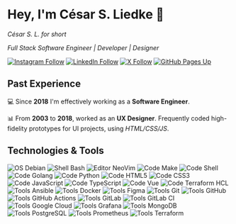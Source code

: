 # Hey, I'm César S. Liedke 🗿

_César S. L. for short_

_Full Stack Software Engineer | Developer | Designer_ 

[![Instagram Follow](https://img.shields.io/badge/-follow-E4405F?style=flat-square&logo=instagram&logoColor=E4405F&labelColor=f2f2f2)](https://www.instagram.com/cesarsl/)
[![LinkedIn Follow](https://img.shields.io/badge/-follow-0A66C2?style=flat-square&logo=linkedin&logoColor=0A66C2&labelColor=f2f2f2)](https://www.linkedin.com/in/cesarliedke/)
[![X Follow](https://img.shields.io/badge/-follow-000000?style=flat-square&logo=x&logoColor=000000&labelColor=FFFFFF)](https://twitter.com/cesarsl)
[![GitHub Pages Up](https://img.shields.io/website?label=GitHub%20Pages&logo=github&logoColor=181717&style=flat-square&url=https%3A%2F%2Fcesarsl.com.br&labelColor=f2f2f2)](https://cesarsl.com.br)

## Past Experience

💻 Since **2018** I'm effectively working as a **Software Engineer**. 

📊 From **2003** to **2018**, worked as an **UX Designer**. Frequently coded high-fidelity prototypes for UI projects, using _HTML/CSS/JS_.

## Technologies & Tools

![OS Debian](https://img.shields.io/badge/OS-Debian-A81D33?logo=debian&logoColor=A81D33&labelColor=f2f2f2&style=flat-square)
![Shell Bash](https://img.shields.io/badge/Shell-Bash-4EAA25?logo=gnu%20bash&labelColor=f2f2f2&style=flat-square)
![Editor NeoVim](https://img.shields.io/badge/Editor-NeoVim-57A143?logo=neovim&labelColor=f2f2f2&style=flat-square)
![Code Make](https://img.shields.io/badge/Code-Make-064F8C?logo=cmake&logoColor=064F8C&labelColor=f2f2f2&style=flat-square)
![Code Shell](https://img.shields.io/badge/Code-Shell-4EAA25?logo=gnu%20bash&labelColor=f2f2f2&style=flat-square)
![Code Golang](https://img.shields.io/badge/Code-Golang-00ADD8?logo=go&labelColor=f2f2f2&style=flat-square)
![Code Python](https://img.shields.io/badge/Code-Python-3776AB?logo=python&labelColor=f2f2f2&style=flat-square)
![Code HTML5](https://img.shields.io/badge/Code-HTML5-E34F26?logo=html5&labelColor=f2f2f2&style=flat-square)
![Code CSS3](https://img.shields.io/badge/Code-CSS3-1572B6?logo=css3&logoColor=1572B6&labelColor=f2f2f2&style=flat-square)
![Code JavaScript](https://img.shields.io/badge/Code-JavaScript-F7DF1E?logo=javascript&logoColor=DEC71B&labelColor=f2f2f2&style=flat-square)
![Code TypeScript](https://img.shields.io/badge/Code-TypeScript-3178C6?logo=typescript&labelColor=f2f2f2&style=flat-square)
![Code Vue](https://img.shields.io/badge/Code-Vue-4FC08D?logo=vue.js&labelColor=f2f2f2&style=flat-square)
![Code Terraform HCL](https://img.shields.io/badge/Code-Terraform%20HCL-623CE4?logo=terraform&labelColor=f2f2f2&style=flat-square)
![Tools Ansible](https://img.shields.io/badge/Tools-Ansible-EE0000?logo=ansible&logoColor=EE0000&labelColor=f2f2f2&style=flat-square)
![Tools Docker](https://img.shields.io/badge/Tools-Docker-2496ED?logo=docker&labelColor=f2f2f2&style=flat-square)
![Tools Figma](https://img.shields.io/badge/Tools-Figma-F24E1E?logo=figma&labelColor=f2f2f2&style=flat-square)
![Tools Git](https://img.shields.io/badge/Tools-Git-F05032?logo=git&labelColor=f2f2f2&style=flat-square)
![Tools GitHub](https://img.shields.io/badge/Tools-GitHub-181717?logo=github&logoColor=181717&labelColor=f2f2f2&style=flat-square)
![Tools GitHub Actions](https://img.shields.io/badge/Tools-GitHub%20Actions-2088FF?logo=github%20actions&labelColor=f2f2f2&style=flat-square)
![Tools GitLab](https://img.shields.io/badge/Tools-GitLab-FCA121?logo=gitlab&labelColor=f2f2f2&style=flat-square)
![Tools GitLab CI](https://img.shields.io/badge/Tools-GitLab%20CI-FCA121?logo=gitlab&labelColor=f2f2f2&style=flat-square)
![Tools Google Cloud](https://img.shields.io/badge/Tools-Google%20Cloud-4285F4?logo=google%20cloud&labelColor=f2f2f2&style=flat-square)
![Tools Grafana](https://img.shields.io/badge/Tools-Grafana-F46800?logo=grafana&labelColor=f2f2f2&style=flat-square)
![Tools MongoDB](https://img.shields.io/badge/Tools-MongoDB-47A248?logo=mongodb&labelColor=f2f2f2&style=flat-square)
![Tools PostgreSQL](https://img.shields.io/badge/Tools-PostgreSQL-4169E1?logo=postgresql&labelColor=f2f2f2&style=flat-square)
![Tools Prometheus](https://img.shields.io/badge/Tools-Prometheus-E6522C?logo=prometheus&labelColor=f2f2f2&style=flat-square)
![Tools Terraform](https://img.shields.io/badge/Tools-Terraform-623CE4?logo=terraform&labelColor=f2f2f2&style=flat-square)

